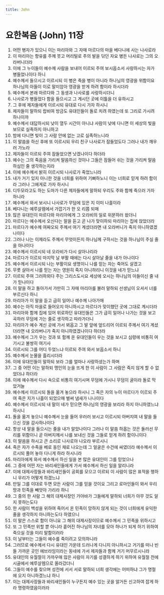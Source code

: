 ```yaml
---
title: John
---
```


# 요한복음 (John) 11장
1. 어떤 병자가 있으니 이는 마리아와 그 자매 마르다의 마을 베다니에 사는 나사로라
1. 이 마리아는 향유를 주께 붓고 머리털로 주의 발을 닦던 자요 병든 나사로는 그의 오라버니더라
1. 이에 그 누이들이 예수께 사람을 보내어 이르되 주여 보시옵소서 사랑하시는 자가 병들었나이다 하니
1. 예수께서 들으시고 이르시되 이 병은 죽을 병이 아니라 하나님의 영광을 위함이요 하나님의 아들이 이로 말미암아 영광을 받게 하려 함이라 하시더라
1. 예수께서 본래 마르다와 그 동생과 나사로를 사랑하시더니
1. 나사로가 병들었다 함을 들으시고 그 계시던 곳에 이틀을 더 유하시고
1. 그 후에 제자들에게 이르시되 유대로 다시 가자 하시니
1. 제자들이 말하되 랍비여 방금도 유대인들이 돌로 치려 하였는데 또 그리로 가시려 하나이까
1. 예수께서 대답하시되 낮이 열두 시간이 아니냐 사람이 낮에 다니면 이 세상의 빛을 보므로 실족하지 아니하고
1. 밤에 다니면 빛이 그 사람 안에 없는 고로 실족하느니라
1. 이 말씀을 하신 후에 또 이르시되 우리 친구 나사로가 잠들었도다 그러나 내가 깨우러 가노라
1. 제자들이 이르되 주여 잠들었으면 낫겠나이다 하더라
1. 예수는 그의 죽음을 가리켜 말씀하신 것이나 그들은 잠들어 쉬는 것을 가리켜 말씀하심인 줄 생각하는지라
1. 이에 예수께서 밝히 이르시되 나사로가 죽었느니라
1. 내가 거기 있지 아니한 것을 너희를 위하여 기뻐하노니 이는 너희로 믿게 하려 함이라 그러나 그에게로 가자 하시니
1. 디두모라고도 하는 도마가 다른 제자들에게 말하되 우리도 주와 함께 죽으러 가자 하니라
1. 예수께서 와서 보시니 나사로가 무덤에 있은 지 이미 나흘이라
1. 베다니는 예루살렘에서 가깝기가 한 오 리쯤 되매
1. 많은 유대인이 마르다와 마리아에게 그 오라비의 일로 위문하러 왔더니
1. 마르다는 예수께서 오신다는 말을 듣고 곧 나가 맞이하되 마리아는 집에 앉았더라
1. 마르다가 예수께 여짜오되 주께서 여기 계셨더라면 내 오라버니가 죽지 아니하였겠나이다
1. 그러나 나는 이제라도 주께서 무엇이든지 하나님께 구하시는 것을 하나님이 주실 줄을 아나이다
1. 예수께서 이르시되 네 오라비가 다시 살아나리라
1. 마르다가 이르되 마지막 날 부활 때에는 다시 살아날 줄을 내가 아나이다
1. 예수께서 이르시되 나는 부활이요 생명이니 나를 믿는 자는 죽어도 살겠고
1. 무릇 살아서 나를 믿는 자는 영원히 죽지 아니하리니 이것을 네가 믿느냐
1. 이르되 주여 그러하외다 주는 그리스도시요 세상에 오시는 하나님의 아들이신 줄 내가 믿나이다
1. 이 말을 하고 돌아가서 가만히 그 자매 마리아를 불러 말하되 선생님이 오셔서 너를 부르신다 하니
1. 마리아가 이 말을 듣고 급히 일어나 예수께 나아가매
1. 예수는 아직 마을로 들어오지 아니하시고 마르다가 맞이했던 곳에 그대로 계시더라
1. 마리아와 함께 집에 있어 위로하던 유대인들은 그가 급히 일어나 나가는 것을 보고 곡하러 무덤에 가는 줄로 생각하고 따라가더니
1. 마리아가 예수 계신 곳에 가서 뵈옵고 그 발 앞에 엎드리어 이르되 주께서 여기 계셨더라면 내 오라버니가 죽지 아니하였겠나이다 하더라
1. 예수께서 그가 우는 것과 또 함께 온 유대인들이 우는 것을 보시고 심령에 비통히 여기시고 불쌍히 여기사
1. 이르시되 그를 어디 두었느냐 이르되 주여 와서 보옵소서 하니
1. 예수께서 눈물을 흘리시더라
1. 이에 유대인들이 말하되 보라 그를 얼마나 사랑하셨는가 하며
1. 그 중 어떤 이는 말하되 맹인의 눈을 뜨게 한 이 사람이 그 사람은 죽지 않게 할 수 없었더냐 하더라
1. 이에 예수께서 다시 속으로 비통히 여기시며 무덤에 가시니 무덤이 굴이라 돌로 막았거늘
1. 예수께서 이르시되 돌을 옮겨 놓으라 하시니 그 죽은 자의 누이 마르다가 이르되 주여 죽은 지가 나흘이 되었으매 벌써 냄새가 나나이다
1. 예수께서 이르시되 내 말이 네가 믿으면 하나님의 영광을 보리라 하지 아니하였느냐 하시니
1. 돌을 옮겨 놓으니 예수께서 눈을 들어 우러러 보시고 이르시되 아버지여 내 말을 들으신 것을 감사하나이다
1. 항상 내 말을 들으시는 줄을 내가 알았나이다 그러나 이 말씀 하옵는 것은 둘러선 무리를 위함이니 곧 아버지께서 나를 보내신 것을 그들로 믿게 하려 함이니이다
1. 이 말씀을 하시고 큰 소리로 나사로야 나오라 부르시니
1. 죽은 자가 수족을 베로 동인 채로 나오는데 그 얼굴은 수건에 싸였더라 예수께서 이르시되 풀어 놓아 다니게 하라 하시니라
1. 마리아에게 와서 예수께서 하신 일을 본 많은 유대인이 그를 믿었으나
1. 그 중에 어떤 자는 바리새인들에게 가서 예수께서 하신 일을 알리니라
1. 이에 대제사장들과 바리새인들이 공회를 모으고 이르되 이 사람이 많은 표적을 행하니 우리가 어떻게 하겠느냐
1. 만일 그를 이대로 두면 모든 사람이 그를 믿을 것이요 그리고 로마인들이 와서 우리 땅과 민족을 빼앗아 가리라 하니
1. 그 중의 한 사람 그 해의 대제사장인 가야바가 그들에게 말하되 너희가 아무 것도 알지 못하는도다
1. 한 사람이 백성을 위하여 죽어서 온 민족이 망하지 않게 되는 것이 너희에게 유익한 줄을 생각하지 아니하는도다 하였으니
1. 이 말은 스스로 함이 아니요 그 해의 대제사장이므로 예수께서 그 민족을 위하시고
1. 또 그 민족만 위할 뿐 아니라 흩어진 하나님의 자녀를 모아 하나가 되게 하기 위하여 죽으실 것을 미리 말함이러라
1. 이 날부터는 그들이 예수를 죽이려고 모의하니라
1. 그러므로 예수께서 다시 유대인 가운데 드러나게 다니지 아니하시고 거기를 떠나 빈 들 가까운 곳인 에브라임이라는 동네에 가서 제자들과 함께 거기 머무르시니라
1. 유대인의 유월절이 가까우매 많은 사람이 자기를 성결하게 하기 위하여 유월절 전에 시골에서 예루살렘으로 올라갔더니
1. 그들이 예수를 찾으며 성전에 서서 서로 말하되 너희 생각에는 어떠하냐 그가 명절에 오지 아니하겠느냐 하니
1. 이는 대제사장들과 바리새인들이 누구든지 예수 있는 곳을 알거든 신고하여 잡게 하라 명령하였음이러라